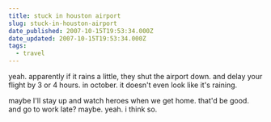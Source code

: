 ```yaml
---
title: stuck in houston airport
slug: stuck-in-houston-airport
date_published: 2007-10-15T19:53:34.000Z
date_updated: 2007-10-15T19:53:34.000Z
tags:
  - travel
---
```


yeah. apparently if it rains a little, they shut the airport down. and delay your flight by 3 or 4 hours. in october. it doesn't even look like it's raining.

maybe I'll stay up and watch heroes when we get home. that'd be good. and go to work late? maybe. yeah. i think so.
